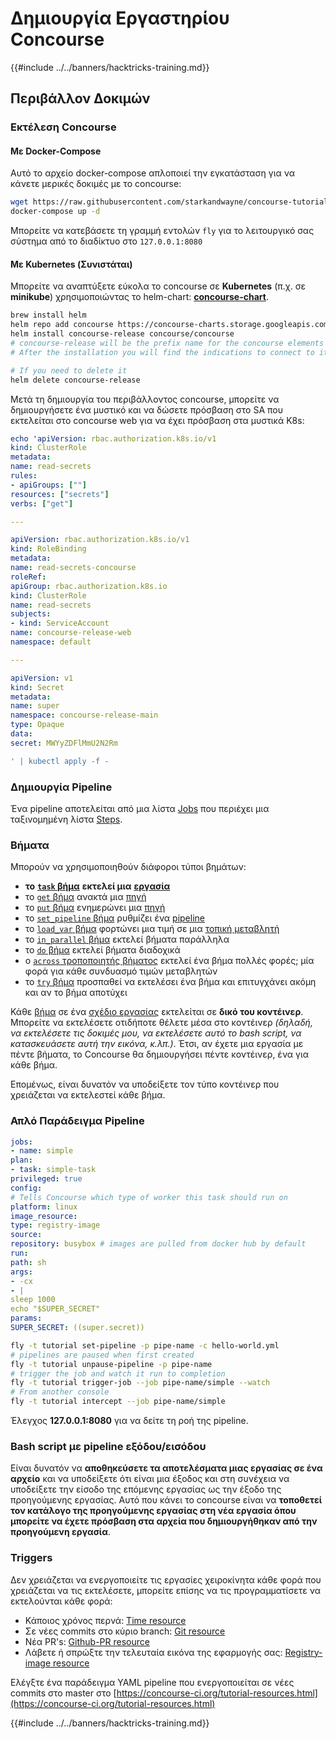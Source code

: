 # Δημιουργία Εργαστηρίου Concourse

{{#include ../../banners/hacktricks-training.md}}

## Περιβάλλον Δοκιμών

### Εκτέλεση Concourse

#### Με Docker-Compose

Αυτό το αρχείο docker-compose απλοποιεί την εγκατάσταση για να κάνετε μερικές δοκιμές με το concourse:
```bash
wget https://raw.githubusercontent.com/starkandwayne/concourse-tutorial/master/docker-compose.yml
docker-compose up -d
```
Μπορείτε να κατεβάσετε τη γραμμή εντολών `fly` για το λειτουργικό σας σύστημα από το διαδίκτυο στο `127.0.0.1:8080`

#### Με Kubernetes (Συνιστάται)

Μπορείτε να αναπτύξετε εύκολα το concourse σε **Kubernetes** (π.χ. σε **minikube**) χρησιμοποιώντας το helm-chart: [**concourse-chart**](https://github.com/concourse/concourse-chart).
```bash
brew install helm
helm repo add concourse https://concourse-charts.storage.googleapis.com/
helm install concourse-release concourse/concourse
# concourse-release will be the prefix name for the concourse elements in k8s
# After the installation you will find the indications to connect to it in the console

# If you need to delete it
helm delete concourse-release
```
Μετά τη δημιουργία του περιβάλλοντος concourse, μπορείτε να δημιουργήσετε ένα μυστικό και να δώσετε πρόσβαση στο SA που εκτελείται στο concourse web για να έχει πρόσβαση στα μυστικά K8s:
```yaml
echo 'apiVersion: rbac.authorization.k8s.io/v1
kind: ClusterRole
metadata:
name: read-secrets
rules:
- apiGroups: [""]
resources: ["secrets"]
verbs: ["get"]

---

apiVersion: rbac.authorization.k8s.io/v1
kind: RoleBinding
metadata:
name: read-secrets-concourse
roleRef:
apiGroup: rbac.authorization.k8s.io
kind: ClusterRole
name: read-secrets
subjects:
- kind: ServiceAccount
name: concourse-release-web
namespace: default

---

apiVersion: v1
kind: Secret
metadata:
name: super
namespace: concourse-release-main
type: Opaque
data:
secret: MWYyZDFlMmU2N2Rm

' | kubectl apply -f -
```
### Δημιουργία Pipeline

Ένα pipeline αποτελείται από μια λίστα [Jobs](https://concourse-ci.org/jobs.html) που περιέχει μια ταξινομημένη λίστα [Steps](https://concourse-ci.org/steps.html).

### Βήματα

Μπορούν να χρησιμοποιηθούν διάφοροι τύποι βημάτων:

- **το** [**`task` βήμα**](https://concourse-ci.org/task-step.html) **εκτελεί μια** [**εργασία**](https://concourse-ci.org/tasks.html)
- το [`get` βήμα](https://concourse-ci.org/get-step.html) ανακτά μια [πηγή](https://concourse-ci.org/resources.html)
- το [`put` βήμα](https://concourse-ci.org/put-step.html) ενημερώνει μια [πηγή](https://concourse-ci.org/resources.html)
- το [`set_pipeline` βήμα](https://concourse-ci.org/set-pipeline-step.html) ρυθμίζει ένα [pipeline](https://concourse-ci.org/pipelines.html)
- το [`load_var` βήμα](https://concourse-ci.org/load-var-step.html) φορτώνει μια τιμή σε μια [τοπική μεταβλητή](https://concourse-ci.org/vars.html#local-vars)
- το [`in_parallel` βήμα](https://concourse-ci.org/in-parallel-step.html) εκτελεί βήματα παράλληλα
- το [`do` βήμα](https://concourse-ci.org/do-step.html) εκτελεί βήματα διαδοχικά
- ο [`across` τροποποιητής βήματος](https://concourse-ci.org/across-step.html#schema.across) εκτελεί ένα βήμα πολλές φορές; μία φορά για κάθε συνδυασμό τιμών μεταβλητών
- το [`try` βήμα](https://concourse-ci.org/try-step.html) προσπαθεί να εκτελέσει ένα βήμα και επιτυγχάνει ακόμη και αν το βήμα αποτύχει

Κάθε [βήμα](https://concourse-ci.org/steps.html) σε ένα [σχέδιο εργασίας](https://concourse-ci.org/jobs.html#schema.job.plan) εκτελείται σε **δικό του κοντέινερ**. Μπορείτε να εκτελέσετε οτιδήποτε θέλετε μέσα στο κοντέινερ _(δηλαδή, να εκτελέσετε τις δοκιμές μου, να εκτελέσετε αυτό το bash script, να κατασκευάσετε αυτή την εικόνα, κ.λπ.)_. Έτσι, αν έχετε μια εργασία με πέντε βήματα, το Concourse θα δημιουργήσει πέντε κοντέινερ, ένα για κάθε βήμα.

Επομένως, είναι δυνατόν να υποδείξετε τον τύπο κοντέινερ που χρειάζεται να εκτελεστεί κάθε βήμα.

### Απλό Παράδειγμα Pipeline
```yaml
jobs:
- name: simple
plan:
- task: simple-task
privileged: true
config:
# Tells Concourse which type of worker this task should run on
platform: linux
image_resource:
type: registry-image
source:
repository: busybox # images are pulled from docker hub by default
run:
path: sh
args:
- -cx
- |
sleep 1000
echo "$SUPER_SECRET"
params:
SUPER_SECRET: ((super.secret))
```

```bash
fly -t tutorial set-pipeline -p pipe-name -c hello-world.yml
# pipelines are paused when first created
fly -t tutorial unpause-pipeline -p pipe-name
# trigger the job and watch it run to completion
fly -t tutorial trigger-job --job pipe-name/simple --watch
# From another console
fly -t tutorial intercept --job pipe-name/simple
```
Έλεγχος **127.0.0.1:8080** για να δείτε τη ροή της pipeline.

### Bash script με pipeline εξόδου/εισόδου

Είναι δυνατόν να **αποθηκεύσετε τα αποτελέσματα μιας εργασίας σε ένα αρχείο** και να υποδείξετε ότι είναι μια έξοδος και στη συνέχεια να υποδείξετε την είσοδο της επόμενης εργασίας ως την έξοδο της προηγούμενης εργασίας. Αυτό που κάνει το concourse είναι να **τοποθετεί τον κατάλογο της προηγούμενης εργασίας στη νέα εργασία όπου μπορείτε να έχετε πρόσβαση στα αρχεία που δημιουργήθηκαν από την προηγούμενη εργασία**.

### Triggers

Δεν χρειάζεται να ενεργοποιείτε τις εργασίες χειροκίνητα κάθε φορά που χρειάζεται να τις εκτελέσετε, μπορείτε επίσης να τις προγραμματίσετε να εκτελούνται κάθε φορά:

- Κάποιος χρόνος περνά: [Time resource](https://github.com/concourse/time-resource/)
- Σε νέες commits στο κύριο branch: [Git resource](https://github.com/concourse/git-resource)
- Νέα PR's: [Github-PR resource](https://github.com/telia-oss/github-pr-resource)
- Λάβετε ή σπρώξτε την τελευταία εικόνα της εφαρμογής σας: [Registry-image resource](https://github.com/concourse/registry-image-resource/)

Ελέγξτε ένα παράδειγμα YAML pipeline που ενεργοποιείται σε νέες commits στο master στο [https://concourse-ci.org/tutorial-resources.html](https://concourse-ci.org/tutorial-resources.html)

{{#include ../../banners/hacktricks-training.md}}
